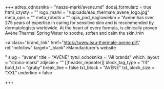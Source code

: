 +++
adres_odnosnika = "nasze-marki/avene.md"
dodaj_formularz = true
html_czysty = ""
logo_marki = "/uploads/eau_thermale_avene_logo.jpg"
meta_opis = ""
meta_robots = ""
opis_pod_naglowiekm = "Avène has over 275 years of expertise in caring for sensitive skin and is recommended by dermatologists worldwide. At the heart of every formula, is clinically proven Avène Thermal Spring Water to soothe, soften and calm the skin.\n\n    <p><a class=\"brand_link\" href=\"https://www.eau-thermale-avene.pl/\" rel:\"nofollow\" target=\"_blank\">Manufacturer's website</a></p>"
slug = "avene"
title = "AVENE"
tytul_odnosnika = "All brands"
which_layout = "strona-marki"
zdjecie = ""
[[header_repeater]]
block_tag_type = "h1"
bold_txt = "gruby"
break_line = false
txt_block = "AVENE"
txt_block_size = "XXL"
underline = false

+++
